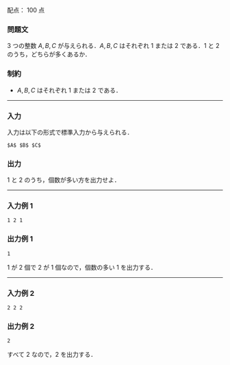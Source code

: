 配点： $100$ 点

### 問題文
$3$ つの整数 $A, B, C$ が与えられる．$A, B, C$ はそれぞれ $1$ または $2$ である．$1$ と $2$ のうち，どちらが多くあるか．

### 制約
- $A, B, C$ はそれぞれ $1$ または $2$ である．

---

### 入力
入力は以下の形式で標準入力から与えられる．

~~~
$A$ $B$ $C$
~~~

### 出力
$1$ と $2$ のうち，個数が多い方を出力せよ．

---

### 入力例 1
~~~
1 2 1
~~~

### 出力例 1
~~~
1
~~~

$1$ が $2$ 個で $2$ が $1$ 個なので，個数の多い $1$ を出力する．

---

### 入力例 2
~~~
2 2 2
~~~

### 出力例 2
~~~
2
~~~

すべて $2$ なので，$2$ を出力する．
